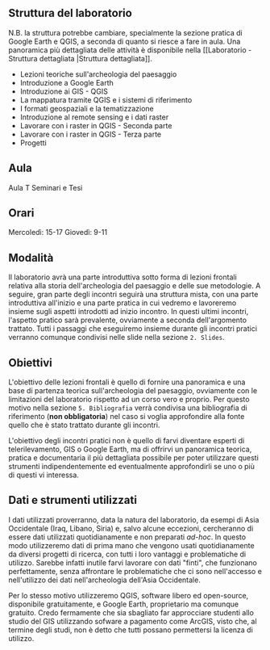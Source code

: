 ## Struttura del laboratorio

N.B. la struttura potrebbe cambiare, specialmente la sezione pratica di Google Earth e QGIS, a seconda di quanto si riesce a fare in aula. Una panoramica più dettagliata delle attività è disponibile nella [[Laboratorio - Struttura dettagliata |Struttura dettagliata]].

- Lezioni teoriche sull'archeologia del paesaggio
- Introduzione a Google Earth
- Introduzione ai GIS - QGIS
- La mappatura tramite QGIS e i sistemi di riferimento
- I formati geospaziali e la tematizzazione
- Introduzione al remote sensing e i dati raster
- Lavorare con i raster in QGIS - Seconda parte 
- Lavorare con i raster in QGIS - Terza parte
- Progetti

## Aula

Aula T Seminari e Tesi

## Orari

Mercoledì: 15-17
Giovedì: 9-11

## Modalità 

Il laboratorio avrà una parte introduttiva sotto forma di lezioni frontali relativa alla storia dell'archeologia del paesaggio e delle sue metodologie. A seguire, gran parte degli incontri seguirà una struttura mista, con una parte introduttiva all'inizio e una parte pratica in cui vedremo e lavoreremo insieme sugli aspetti introdotti ad inizio incontro. In questi ultimi incontri, l'aspetto pratico sarà prevalente, ovviamente a seconda dell'argomento trattato. Tutti i passaggi che eseguiremo insieme durante gli incontri pratici verranno comunque condivisi nelle slide nella sezione `2. Slides`.

## Obiettivi

L'obiettivo delle lezioni frontali è quello di fornire una panoramica e una base di partenza teorica sull'archeologia del paesaggio, ovviamente con le limitazioni del laboratorio rispetto ad un corso vero e proprio. Per questo motivo nella sezione `5. Bibliografia` verrà condivisa una bibliografia di riferimento (**non obbligatoria**) nel caso si voglia approfondire alla fonte quello che è stato trattato durante gli incontri. 

L'obiettivo degli incontri pratici non è quello di farvi diventare esperti di telerilevamento, GIS o Google Earth, ma di offrirvi un panoramica teorica, pratica e documentaria il più dettagliata possibile per poter utilizzare questi strumenti indipendentemente ed eventualmente approfondirli se uno o più di questi vi interessa. 

## Dati e strumenti utilizzati

I dati utilizzati proverranno, data la natura del laboratorio, da esempi di Asia Occidentale (Iraq, Libano, Siria) e, salvo alcune eccezioni, cercheranno di essere dati utilizzati quotidianamente e non preparati *ad-hoc*. In questo modo utilizzeremo dati di prima mano che vengono usati quotidianamente da diversi progetti di ricerca, con tutti i loro vantaggi e problematiche di utilizzo. Sarebbe infatti inutile farvi lavorare con dati "finti", che funzionano perfettamente, senza affrontare le problematiche che ci sono nell'accesso e nell'utilizzo dei dati nell'archeologia dell'Asia Occidentale.

Per lo stesso motivo utilizzeremo QGIS, software libero ed open-source, disponibile gratuitamente, e Google Earth, proprietario ma comunque gratuito. Credo fermamente che sia sbagliato far approcciare studenti allo studio del GIS utilizzando sofware a pagamento come ArcGIS, visto che, al termine degli studi, non è detto che tutti possano permettersi la licenza di utilizzo.